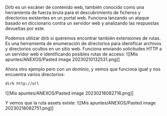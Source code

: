 Dirb es un escáner de contenido web, también conocido como una herramienta de fuerza bruta para el descubrimiento de ficheros y directorios existentes en un portal web.
Funciona lanzando un ataque basado en diccionario contra un servidor web y analizando las respuestas devueltas por este.

Podemos utilizar dirb si queremos encontrar también extensiones de rutas. Es una herramienta de enumeración de directorios para identificar archivos y directorios ocultos en un sitio web. Funciona enviando solicitudes HTTP a un servidor web e identificando posibles rutas de acceso:
![[Mis apuntes/ANEXOS/Pasted image 20230210132531.png]]

Ahora otro ejemplo pero con un dominio, y vemos que funciona igual y nos encuentra varios directorios:
```Bash
dirb http://url
```
![[Mis apuntes/ANEXOS/Pasted image 20230218082716.png]]

Y vemos que la ruta assets existe:
![[Mis apuntes/ANEXOS/Pasted image 20230218082751.png]]
